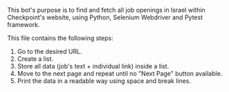 This bot's purpose is to find and fetch all job openings in Israel within Checkpoint's website, using Python, Selenium Webdriver and Pytest framework.

This file contains the following steps:
1. Go to the desired URL.
2. Create a list.
3. Store all data (job's text + individual link) inside a list.
4. Move to the next page and repeat until no "Next Page" button available.
5. Print the data in a readable way using space and break lines.
